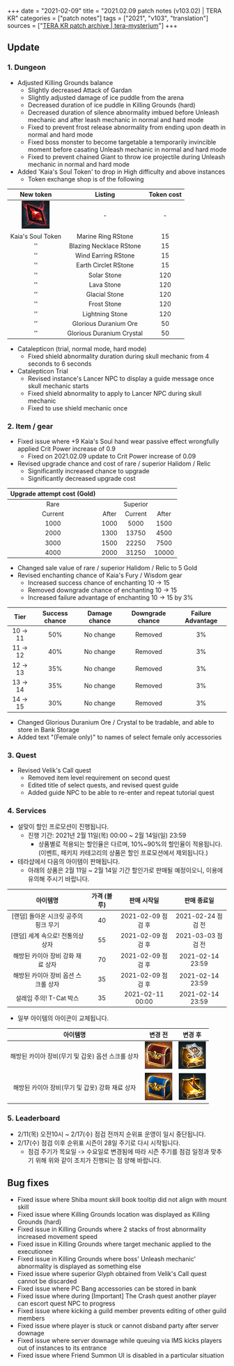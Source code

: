 +++
date = "2021-02-09"
title = "2021.02.09 patch notes (v103.02) | TERA KR"
categories = ["patch notes"]
tags = ["2021", "v103", "translation"]
sources = ["[TERA KR patch archive | tera-mysterium](/ko/patch/2021/v103-02)"]
+++

[1]: /images/patch/v103-02_01.png
[2]: /images/patch/v103-02_02.png
[3]: /images/patch/v103-02_03.png
[4]: /images/patch/v103-02_04.png
[5]: /images/patch/v103-02_05.png

## Update

### **1.** Dungeon
- Adjusted Killing Grounds balance
  - Slightly decreased Attack of Gardan
  - Slightly adjusted damage of ice puddle from the arena
  - Decreased duration of ice puddle in Killing Grounds (hard)
  - Decreased duration of silence abnormality imbued before Unleash mechanic and after leash mechanic in normal and hard mode
  - Fixed to prevent frost release abnormality from ending upon death in normal and hard mode
  - Fixed boss monster to become targetable a temporarily invincible moment before casating Unleash mechanic in normal and hard mode
  - Fixed to prevent chained Giant to throw ice projectile during Unleash mechanic in normal and hard mode
- Added 'Kaia's Soul Token' to drop in High difficulty and above instances
  - Token exchange shop is of the following

| New token | Listing | Token cost |
| :-: | :-: | :-: |
| ![1] | - | - |
| Kaia's Soul Token | Marine Ring RStone | 15 |
|''| Blazing Necklace RStone | 15 |
|''| Wind Earring RStone | 15 |
|''| Earth Circlet RStone | 15 |
|''| Solar Stone | 120 |
|''| Lava Stone | 120 |
|''| Glacial Stone | 120 |
|''| Frost Stone | 120 |
|''| Lightning Stone | 120 |
|''| Glorious Duranium Ore | 50 |
|''| Glorious Duranium Crystal | 50 |

- Catalepticon (trial, normal mode, hard mode)
  - Fixed shield abnormality duration during skull mechanic from 4 seconds to 6 seconds
- Catalepticon Trial
  - Revised instance's Lancer NPC to display a guide message once skull mechanic starts
  - Fixed shield abnormality to apply to Lancer NPC during skull mechanic
  - Fixed to use shield mechanic once

### **2.** Item / gear
- Fixed issue where +9 Kaia's Soul hand wear passive effect wrongfully applied Crit Power increase of 0.9
  - Fixed on 2021.02.09 update to Crit Power increase of 0.09
- Revised upgrade chance and cost of rare / superior Halidom / Relic
  - Significantly increased chance to upgrade
  - Significantly decreased upgrade cost

| Upgrade attempt cost (Gold) ||||
| :-: | :-: | :-: | :-: |
| Rare || Superior || 
| Current | After | Current | After |
| 1000 | 1000 | 5000 | 1500 |
| 2000 | 1300 | 13750 | 4500 |
| 3000 | 1500 | 22250 | 7500 |
| 4000 | 2000 | 31250 | 10000 |

- Changed sale value of rare / superior Halidom / Relic to 5 Gold
- Revised enchanting chance of Kaia's Fury / Wisdom gear
  - Increased success chance of enchanting 10 -> 15
  - Removed downgrade chance of enchanting 10 -> 15
  - Increased failure advantage of enchanting 10 -> 15 by 3%

| Tier | Success chance | Damage chance | Downgrade chance | Failure Advantage |
| :-: | :-: | :-: | :-: | :-: | 
| 10 -> 11 | 50% | No change | Removed | 3% |
| 11 -> 12 | 40% | No change | Removed | 3% |
| 12 -> 13 | 35% | No change | Removed | 3% |
| 13 -> 14 | 35% | No change | Removed | 3% |
| 14 -> 15 | 30% | No change | Removed | 3% |

- Changed Glorious Duranium Ore / Crystal to be tradable, and able to store in Bank Storage
- Added text "(Female only)" to names of select female only accessories

### **3.** Quest
- Revised Velik's Call quest
  - Removed item level requirement on second quest
  - Edited title of select quests, and revised quest guide
  - Added guide NPC to be able to re-enter and repeat tutorial quest

### **4.** Services
- 설맞이 할인 프로모션이 진행됩니다. 
  - 진행 기간: 2021년 2월 11일(목) 00:00 ~ 2월 14일(일) 23:59
    - 상품별로 적용되는 할인율은 다르며, 10%~90%의 할인율이 적용됩니다. (이벤트, 패키지 카테고리의 상품은 할인 프로모션에서 제외됩니다.)
- 테라샵에서 다음의 아이템이 판매됩니다.
  - 아래의 상품은 2월 11일 ~ 2월 14일 기간 할인가로 판매될 예정이오니, 이용에 유의해 주시기 바랍니다.

| 아이템명 | 가격 (블루) | 판매 시작일 | 판매 종료일 |
| :-: | :-: | :-: | :-: |
| [랜덤] 돌아온 시크릿 공주의 핑크 무기 | 40 | 2021-02-09 점검 후 | 2021-02-24 점검 전 |
| [랜덤] 세계 속으로! 전통의상 상자 | 55 | 2021-02-09 점검 후 | 2021-03-03 점검 전 |
| 해방된 카이아 장비 강화 재료 상자 | 70 | 2021-02-09 점검 후 | 2021-02-14 23:59 |
| 해방된 카이아 장비 옵션 스크롤 상자 | 35 | 2021-02-09 점검 후 | 2021-02-14 23:59 |
| 설레임 주의! T-Cat 박스 | 35 | 2021-02-11 00:00 | 2021-02-14 23:59 |

- 일부 아이템의 아이콘이 교체됩니다.

| 아이템명 | 변경 전 | 변경 후 |
| :-: | :-: | :-: |
| 해방된 카이아 장비(무기 및 갑옷) 옵션 스크롤 상자 | ![2] | ![3] |
| 해방된 카이아 장비(무기 및 갑옷) 강화 재료 상자 | ![4] | ![5] |

### **5.** Leaderboard
- 2/11(목) 오전10시 ~ 2/17(수) 점검 전까지 순위표 운영이 일시 중단됩니다.
- 2/17(수) 점검 이후 순위표 시즌이 28일 주기로 다시 시작됩니다.
  - 점검 주기가 목요일 -> 수요일로 변경됨에 따라 시즌 주기를 점검 일정과 맞추기 위해 위와 같이 조치가 진행되는 점 양해 바랍니다.

## Bug fixes

- Fixed issue where Shiba mount skill book tooltip did not align with mount skill
- Fixed issue where Killing Grounds location was displayed as Killing Grounds (hard)
- Fixed issue in Killing Grounds where 2 stacks of frost abnormality increased movement speed
- Fixed issue in Killing Grounds where target mechanic applied to the executionee
- Fixed issue in Killing Grounds where boss' Unleash mechanic' abnormality is displayed as something else
- Fixed issue where superior Glyph obtained from Velik's Call quest cannot be discarded
- Fixed issue where PC Bang accessories can be stored in bank
- Fixed issue where during [Important] The Crash quest another player can escort quest NPC to progress
- Fixed issue where kicking a guild member prevents editing of other guild members
- Fixed issue where player is stuck or cannot disband party after server downage
- Fixed issue where server downage while queuing via IMS kicks players out of instances to its entrance
- Fixed issue where Friend Summon UI is disabled in a particular situation
